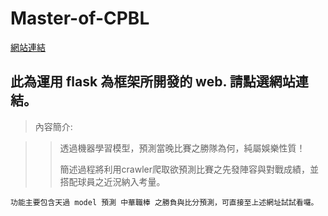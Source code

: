# Master-of-CPBL

[網站連結](https://webcpbl.herokuapp.com)

## 此為運用 flask 為框架所開發的 web. 請點選網站連結。

>內容簡介:

>>透過機器學習模型，預測當晚比賽之勝隊為何，純屬娛樂性質！
>>
>>簡述過程將利用crawler爬取欲預測比賽之先發陣容與對戰成績，並搭配球員之近況納入考量。

    功能主要包含天過 model 預測 中華職棒 之勝負與比分預測，可直接至上述網址試試看囉。
